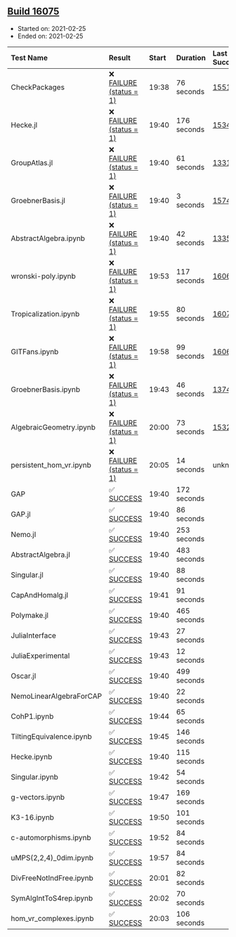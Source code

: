 ## [Build 16075](https://oscarci.mathematik.uni-kl.de/job/oscar/16075/)

* Started on: 2021-02-25
* Ended on: 2021-02-25

| Test Name    | Result | Start | Duration | Last Success | First Failure |
|:-------------|:-------|:------|:---------|:-------------|:--------------|
| CheckPackages | ❌ [FAILURE (status = 1)](https://oscarci.mathematik.uni-kl.de/job/oscar/16075/artifact/logs/build-16075/CheckPackages.log) | 19:38 | 76 seconds | [15514](https://oscarci.mathematik.uni-kl.de/job/oscar/15514/) | [15515](https://oscarci.mathematik.uni-kl.de/job/oscar/15515/) |
| Hecke.jl | ❌ [FAILURE (status = 1)](https://oscarci.mathematik.uni-kl.de/job/oscar/16075/artifact/logs/build-16075/Hecke.jl.log) | 19:40 | 176 seconds | [15344](https://oscarci.mathematik.uni-kl.de/job/oscar/15344/) | [15348](https://oscarci.mathematik.uni-kl.de/job/oscar/15348/) |
| GroupAtlas.jl | ❌ [FAILURE (status = 1)](https://oscarci.mathematik.uni-kl.de/job/oscar/16075/artifact/logs/build-16075/GroupAtlas.jl.log) | 19:40 | 61 seconds | [13311](https://oscarci.mathematik.uni-kl.de/job/oscar/13311/) | [13312](https://oscarci.mathematik.uni-kl.de/job/oscar/13312/) |
| GroebnerBasis.jl | ❌ [FAILURE (status = 1)](https://oscarci.mathematik.uni-kl.de/job/oscar/16075/artifact/logs/build-16075/GroebnerBasis.jl.log) | 19:40 | 3 seconds | [15745](https://oscarci.mathematik.uni-kl.de/job/oscar/15745/) | [15746](https://oscarci.mathematik.uni-kl.de/job/oscar/15746/) |
| AbstractAlgebra.ipynb | ❌ [FAILURE (status = 1)](https://oscarci.mathematik.uni-kl.de/job/oscar/16075/artifact/logs/build-16075/AbstractAlgebra.ipynb.log) | 19:40 | 42 seconds | [13355](https://oscarci.mathematik.uni-kl.de/job/oscar/13355/) | [13356](https://oscarci.mathematik.uni-kl.de/job/oscar/13356/) |
| wronski-poly.ipynb | ❌ [FAILURE (status = 1)](https://oscarci.mathematik.uni-kl.de/job/oscar/16075/artifact/logs/build-16075/wronski-poly.ipynb.log) | 19:53 | 117 seconds | [16067](https://oscarci.mathematik.uni-kl.de/job/oscar/16067/) | [16068](https://oscarci.mathematik.uni-kl.de/job/oscar/16068/) |
| Tropicalization.ipynb | ❌ [FAILURE (status = 1)](https://oscarci.mathematik.uni-kl.de/job/oscar/16075/artifact/logs/build-16075/Tropicalization.ipynb.log) | 19:55 | 80 seconds | [16074](https://oscarci.mathematik.uni-kl.de/job/oscar/16074/) | [16075](https://oscarci.mathematik.uni-kl.de/job/oscar/16075/) |
| GITFans.ipynb | ❌ [FAILURE (status = 1)](https://oscarci.mathematik.uni-kl.de/job/oscar/16075/artifact/logs/build-16075/GITFans.ipynb.log) | 19:58 | 99 seconds | [16068](https://oscarci.mathematik.uni-kl.de/job/oscar/16068/) | [16069](https://oscarci.mathematik.uni-kl.de/job/oscar/16069/) |
| GroebnerBasis.ipynb | ❌ [FAILURE (status = 1)](https://oscarci.mathematik.uni-kl.de/job/oscar/16075/artifact/logs/build-16075/GroebnerBasis.ipynb.log) | 19:43 | 46 seconds | [13748](https://oscarci.mathematik.uni-kl.de/job/oscar/13748/) | [13749](https://oscarci.mathematik.uni-kl.de/job/oscar/13749/) |
| AlgebraicGeometry.ipynb | ❌ [FAILURE (status = 1)](https://oscarci.mathematik.uni-kl.de/job/oscar/16075/artifact/logs/build-16075/AlgebraicGeometry.ipynb.log) | 20:00 | 73 seconds | [15322](https://oscarci.mathematik.uni-kl.de/job/oscar/15322/) | [15323](https://oscarci.mathematik.uni-kl.de/job/oscar/15323/) |
| persistent_hom_vr.ipynb | ❌ [FAILURE (status = 1)](https://oscarci.mathematik.uni-kl.de/job/oscar/16075/artifact/logs/build-16075/persistent_hom_vr.ipynb.log) | 20:05 | 14 seconds | unknown | unknown |
| GAP | ✅ [SUCCESS](https://oscarci.mathematik.uni-kl.de/job/oscar/16075/artifact/logs/build-16075/GAP.log) | 19:40 | 172 seconds |  |  |
| GAP.jl | ✅ [SUCCESS](https://oscarci.mathematik.uni-kl.de/job/oscar/16075/artifact/logs/build-16075/GAP.jl.log) | 19:40 | 86 seconds |  |  |
| Nemo.jl | ✅ [SUCCESS](https://oscarci.mathematik.uni-kl.de/job/oscar/16075/artifact/logs/build-16075/Nemo.jl.log) | 19:40 | 253 seconds |  |  |
| AbstractAlgebra.jl | ✅ [SUCCESS](https://oscarci.mathematik.uni-kl.de/job/oscar/16075/artifact/logs/build-16075/AbstractAlgebra.jl.log) | 19:40 | 483 seconds |  |  |
| Singular.jl | ✅ [SUCCESS](https://oscarci.mathematik.uni-kl.de/job/oscar/16075/artifact/logs/build-16075/Singular.jl.log) | 19:40 | 88 seconds |  |  |
| CapAndHomalg.jl | ✅ [SUCCESS](https://oscarci.mathematik.uni-kl.de/job/oscar/16075/artifact/logs/build-16075/CapAndHomalg.jl.log) | 19:41 | 91 seconds |  |  |
| Polymake.jl | ✅ [SUCCESS](https://oscarci.mathematik.uni-kl.de/job/oscar/16075/artifact/logs/build-16075/Polymake.jl.log) | 19:40 | 465 seconds |  |  |
| JuliaInterface | ✅ [SUCCESS](https://oscarci.mathematik.uni-kl.de/job/oscar/16075/artifact/logs/build-16075/JuliaInterface.log) | 19:43 | 27 seconds |  |  |
| JuliaExperimental | ✅ [SUCCESS](https://oscarci.mathematik.uni-kl.de/job/oscar/16075/artifact/logs/build-16075/JuliaExperimental.log) | 19:43 | 12 seconds |  |  |
| Oscar.jl | ✅ [SUCCESS](https://oscarci.mathematik.uni-kl.de/job/oscar/16075/artifact/logs/build-16075/Oscar.jl.log) | 19:40 | 499 seconds |  |  |
| NemoLinearAlgebraForCAP | ✅ [SUCCESS](https://oscarci.mathematik.uni-kl.de/job/oscar/16075/artifact/logs/build-16075/NemoLinearAlgebraForCAP.log) | 19:40 | 22 seconds |  |  |
| CohP1.ipynb | ✅ [SUCCESS](https://oscarci.mathematik.uni-kl.de/job/oscar/16075/artifact/logs/build-16075/CohP1.ipynb.log) | 19:44 | 65 seconds |  |  |
| TiltingEquivalence.ipynb | ✅ [SUCCESS](https://oscarci.mathematik.uni-kl.de/job/oscar/16075/artifact/logs/build-16075/TiltingEquivalence.ipynb.log) | 19:45 | 146 seconds |  |  |
| Hecke.ipynb | ✅ [SUCCESS](https://oscarci.mathematik.uni-kl.de/job/oscar/16075/artifact/logs/build-16075/Hecke.ipynb.log) | 19:40 | 115 seconds |  |  |
| Singular.ipynb | ✅ [SUCCESS](https://oscarci.mathematik.uni-kl.de/job/oscar/16075/artifact/logs/build-16075/Singular.ipynb.log) | 19:42 | 54 seconds |  |  |
| g-vectors.ipynb | ✅ [SUCCESS](https://oscarci.mathematik.uni-kl.de/job/oscar/16075/artifact/logs/build-16075/g-vectors.ipynb.log) | 19:47 | 169 seconds |  |  |
| K3-16.ipynb | ✅ [SUCCESS](https://oscarci.mathematik.uni-kl.de/job/oscar/16075/artifact/logs/build-16075/K3-16.ipynb.log) | 19:50 | 101 seconds |  |  |
| c-automorphisms.ipynb | ✅ [SUCCESS](https://oscarci.mathematik.uni-kl.de/job/oscar/16075/artifact/logs/build-16075/c-automorphisms.ipynb.log) | 19:52 | 84 seconds |  |  |
| uMPS(2,2,4)_0dim.ipynb | ✅ [SUCCESS](https://oscarci.mathematik.uni-kl.de/job/oscar/16075/artifact/logs/build-16075/uMPS-2-2-4-_0dim.ipynb.log) | 19:57 | 84 seconds |  |  |
| DivFreeNotIndFree.ipynb | ✅ [SUCCESS](https://oscarci.mathematik.uni-kl.de/job/oscar/16075/artifact/logs/build-16075/DivFreeNotIndFree.ipynb.log) | 20:01 | 82 seconds |  |  |
| SymAlgIntToS4rep.ipynb | ✅ [SUCCESS](https://oscarci.mathematik.uni-kl.de/job/oscar/16075/artifact/logs/build-16075/SymAlgIntToS4rep.ipynb.log) | 20:02 | 70 seconds |  |  |
| hom_vr_complexes.ipynb | ✅ [SUCCESS](https://oscarci.mathematik.uni-kl.de/job/oscar/16075/artifact/logs/build-16075/hom_vr_complexes.ipynb.log) | 20:03 | 106 seconds |  |  |
